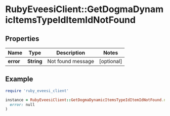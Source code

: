 # RubyEveesiClient::GetDogmaDynamicItemsTypeIdItemIdNotFound

## Properties

| Name | Type | Description | Notes |
| ---- | ---- | ----------- | ----- |
| **error** | **String** | Not found message | [optional] |

## Example

```ruby
require 'ruby_eveesi_client'

instance = RubyEveesiClient::GetDogmaDynamicItemsTypeIdItemIdNotFound.new(
  error: null
)
```

